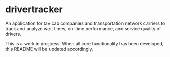 # drivertracker
An application for taxicab companies and transportation network carriers to track and analyze wait times, on-time performance, and service quality of drivers. 

This is a work in progress. When all core functionality has been developed, this README will be updated accordingly.
